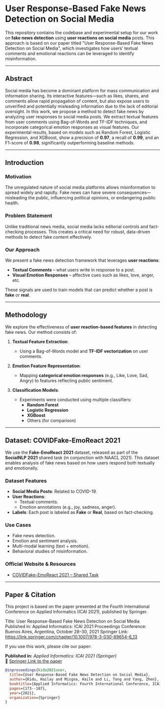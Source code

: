 # User Response-Based Fake News Detection on Social Media

This repository contains the codebase and experimental setup for our work on **fake news detection** using **user reactions on social media** posts. This approach is based on our paper titled  "User Response-Based Fake News Detection on Social Media", which investigates how users’ textual comments and emotional reactions can be leveraged to identify misinformation.

---

##  Abstract

Social media has become a dominant platform for mass communication and information sharing. Its interactive features—such as likes, shares, and comments allow rapid propagation of content, but also expose users to unverified and potentially misleading information due to the lack of editorial oversight. In this work, we propose a method to detect fake news by analyzing user responses to social media posts. We extract textual features from user comments using Bag-of-Words and TF-IDF techniques, and incorporate categorical emotion responses as visual features. Our experimental results, based on models such as Random Forest, Logistic Regression, and XGBoost, show a precision of **0.97**, a recall of **0.99**, and an F1-score of **0.98**, significantly outperforming baseline methods.

---

## Introduction

### Motivation
The unregulated nature of social media platforms allows misinformation to spread widely and rapidly. Fake news can have severe consequences—misleading the public, influencing political opinions, or endangering public health.

### Problem Statement
Unlike traditional news media, social media lacks editorial controls and fact-checking processes. This creates a critical need for robust, data-driven methods to detect fake content effectively.

### Our Approach
We present a fake news detection framework that leverages **user reactions**:
- **Textual Comments** – what users write in response to a post.
- **Visual Emotion Responses** – affective cues such as likes, love, anger, etc.

These signals are used to train models that can predict whether a post is **fake** or **real**.

---

##  Methodology

We explore the effectiveness of **user reaction-based features** in detecting fake news. Our method consists of:

1. **Textual Feature Extraction**:
   - Using a Bag-of-Words model and **TF-IDF vectorization** on user comments.
   
2. **Emotion Feature Representation**:
   - Mapping **categorical emotion responses** (e.g., Like, Love, Sad, Angry) to features reflecting public sentiment.

3. **Classification Models**:
   - Experiments were conducted using multiple classifiers:
     - **Random Forest**
     - **Logistic Regression**
     - **XGBoost**
     - Others (for comparison)

---

##  Dataset: COVIDFake-EmoReact 2021

We use the **Fake-EmoReact 2021** dataset, released as part of the **SocialNLP 2021** shared task (in conjunction with NAACL 2021). This dataset enables analysis of fake news based on how users respond both textually and emotionally.

### Dataset Features

- **Social Media Posts**: Related to COVID-19.
- **User Reactions**:
  - Textual comments.
  - Emotion annotations (e.g., joy, sadness, anger).
- **Labels**: Each post is labeled as **Fake** or **Real**, based on fact-checking.

### Use Cases

- Fake news detection.
- Emotion and sentiment analysis.
- Multi-modal learning (text + emotion).
- Behavioral studies of misinformation.

### Official Website & Resources

- [COVIDFake-EmoReact 2021 – Shared Task](https://sites.google.com/view/covidfake-emoreact-2021/)

---
##  Paper & Citation
This project is based on the paper presented at the Fourth International Conference on Applied Informatics (ICAI 2021), published by Springer.

 Title: User Response-Based Fake News Detection on Social Media
 Published in: Applied Informatics: ICAI 2021 Proceedings
 Conference: Buenos Aires, Argentina, October 28–30, 2021
 Springer Link: https://link.springer.com/chapter/10.1007/978-3-030-89654-6_13

If you use this work, please cite our paper:

**Published in:** *Applied Informatics: ICAI 2021 (Springer)*  
📖 [Springer Link to the paper](https://link.springer.com/chapter/10.1007/978-3-030-89654-6_13)

```bibtex
@inproceedings{kidu2021user,
  title={User Response-Based Fake News Detection on Social Media},
  author={Kidu, Hailay and Misgna, Haile and Li, Tong and Yang, Zhen},
  booktitle={Applied Informatics: Fourth International Conference, ICAI 2021, Buenos Aires, Argentina, October 28--30, 2021, Proceedings 4},
  pages={173--187},
  year={2021},
  organization={Springer}
}


